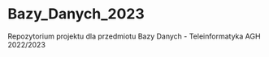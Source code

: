 # Bazy_Danych_2023
Repozytorium projektu dla przedmiotu Bazy Danych - Teleinformatyka AGH 2022/2023

